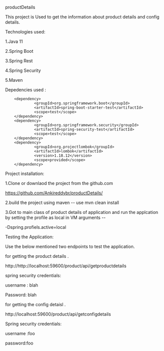 

productDetails

This project is Used to get the information about product details and config details.

Technologies used:

1.Java 11

2.Spring Boot

3.Spring Rest

4.Spring Security

5.Maven

Depedencies used :


        <dependency>
                 <groupId>org.springframework.boot</groupId>
                 <artifactId>spring-boot-starter-test</artifactId>
                 <scope>test</scope>
        </dependency>
        <dependency>
                 <groupId>org.springframework.security</groupId>
                 <artifactId>spring-security-test</artifactId>
                 <scope>test</scope>
        </dependency>
        <dependency>
                 <groupId>org.projectlombok</groupId>
                 <artifactId>lombok</artifactId>
                 <version>1.18.12</version>
                 <scope>provided</scope>
        </dependency>
        
Project installation:

1.Clone or downlaod the project from the github.com

https://github.com/Ankireddybr/productDetails/

2.build the project using maven -- use mvn clean install

3.Got to main class of product details of application and run the applcation by setting the profile as local in VM arguments -- 

-Dspring.profiels.active=local

Testing the Application:

Use the below mentioned two endpoints to test the application.

for getting the product details .

http://http://localhost:59600/product/api/getproductdetails

spring security credentials:

username : blah

Password: blah

for getting the config detaisl .

http://localhost:59600/product/api/getconfigdetails

Spring security credentials:

username :foo 

password:foo

